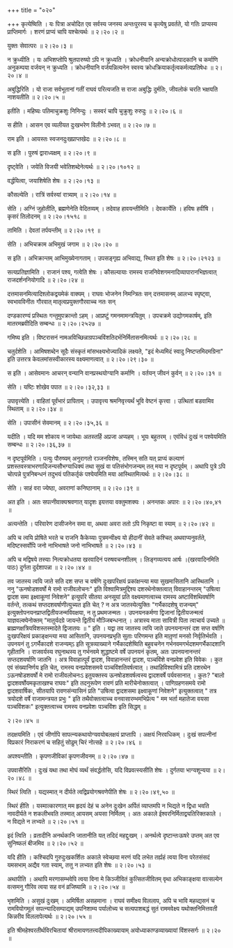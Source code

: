 +++
title = "०२०"

+++
कृत्येष्विति । यः पित्रा अचोदित एव सर्वस्य जनस्य अन्तःपुरस्य च कृत्येषु प्रवर्तते, यो गतिः प्राप्यस्य प्राप्तिमार्गः । शरणं प्राप्यं चापि यश्चेत्यर्थः  ॥  २।२०।२  ॥   

  

युक्तः सेवात्परः  ॥  २।२०।३ ॥   

  

न क्रुध्यीति । यः अभिशप्तोपि श्रुतपारुष्यो ऽपि न क्रुध्यति । क्रोधनीयानि अन्यक्रोधोत्पादकानि च कर्माणि अनुकम्पया वर्जयन् न क्रुध्यति । क्रोधनीयानि वर्जयन्नित्यनेन स्वस्य क्रोधक्रियाकर्तृत्वकर्मत्वप्रतिषेधः  ॥  २।२०।४  ॥   

  

अबुद्धिरिति । यो राजा सर्वभूतानां गतीं राघवं परित्यजति स राजा अबुद्धिः दुर्मतिः, जीवलोकं चरति भक्षयति नाशयतीति  ॥  २।२०।५  ॥   

  

इतीति । महिष्यः पतिमाचुक्रशुः निनिन्दुः । सस्वरं चापि चुक्रुशुः रुरुदुः  ॥  २।२०।६  ॥   

  

स हीति । आसन एव व्यलीयत दुःखभरेण विलीनो ऽभवत्  ॥  २।२०।७  ॥   

  

राम इति । आयस्तः स्वजनदुःखप्राप्तखेदः  ॥  २।२०।८  ॥   

  

स इति । पुरुषं द्वाराध्यक्षम्  ॥  २।२०।९  ॥   

  

दृष्ट्वेति । जयेति विजयी भवेतिशब्देनेत्यर्थः  ॥  २।२०।१०१२  ॥   

  

वर्द्धयित्वा, जयाशिषेति शेषः  ॥  २।२०।१३  ॥   

  

कौसल्येति । रात्रिं सर्वस्यां रात्र्याम्  ॥  २।२०।१४  ॥   

  

सेति । अग्निं जुहोतीति, ब्रह्मणेनेति वेदितव्यम् । तदेवाह हावयन्तीमिति । देवकार्येति । हविषः हवींषि । कृसरं तिलोदनम्  ॥  २।२०।१५१८  ॥   

  

तामिति । देवतां तर्पयन्तीम्  ॥  २।२०।१९  ॥   

  

सेति । अभिचक्राम अभिमुखं जगाम  ॥  २।२०।२०  ॥   

  

स इति । अभिक्रान्तम् आभिमुख्येनागताम् । उपसङ्गृह्य अभिवाद्य, स्थित इति शेषः  ॥  २।२०।२१२३  ॥   

  

सत्यप्रतिज्ञामिति । राजानं पश्य, गत्वेति शेषः । कौसल्यायाः रामस्य राजनिवेशगमनादिव्यापारानभिज्ञत्वात् राजदर्शननियोगादि  ॥  २।२०।२४  ॥   

  

दत्तमासनमित्यादिश्लोकद्वयमेकं वाक्यम् । राघवः भोजनेन निमन्त्रितः सन् दत्तमासनम् आलभ्य स्पृष्ट्वा, स्वभावविनीतः गौरवात् मातृत्वप्रयुक्तगौरवाच्च नतः सन्  

दण्डकारण्यं प्रस्थितः गन्तुमुपक्रान्तो ऽहम् । आप्रष्टुं गमनमामन्त्रयितुम् । उपचक्रमे उद्योगमकार्षम्, इति मातरमब्रवीदिति सम्बन्धः  ॥  २।२०।२५२७  ॥   

  

गमिष्य इति । विष्टरासनं नामअविच्छिन्नाग्रपञ्चविंशतिदर्भनिर्मितासनमित्यर्थः  ॥  २।२०।२८  ॥   

  

चतुर्दशेति । आमिषशब्देन सूदैः संस्कृतं मांसभक्ष्यभोज्यादिकं लक्ष्यते, "इदं मेध्यमिदं स्वादु निष्टप्तमिदमग्रिना" इति उत्तरत्र केवलमांसस्वीकारस्य वक्ष्यमाणत्वात्  ॥  २।२०।२९।३०  ॥   

  

स इति । आसेवमानः आचरन् वन्यानि वानप्रस्थयोग्यानि कर्माणि । वर्तयन् जीवनं कुर्वन्  ॥  २।२०।३१  ॥   

  

सेति । यष्टिः शोखेव पपात  ॥  २।२०।३२,३३  ॥   

  

उपावृत्त्येति । वाहितां पूर्वंभारं प्रापिताम् । उपावृत्त्य श्रमनिवृत्त्यर्थं भूवि वेष्टनं कृत्त्वा । उत्थितां बडवामिव स्थिताम्  ॥  २।२०।३४  ॥   

  

सेति । उपासीनं सेवमानम्  ॥  २।२०।३५,३६  ॥   

  

यदीति । यदि मम शोकाय न जायेथाः अतस्तर्हि अप्रजा अप्यहम् । भूयः बहुतरम् । एवंविधं दुःखं न पश्येयमिति सम्बन्धः  ॥  २।२०।३६,३७  ॥   

  

न दृष्टपूर्वमिति । पत्युः पौरुष्यम् अनुरागतो रञ्जनविशेषः, तस्मिन् सति यत् प्राप्यं कल्याणं प्रशस्तवस्त्राभरणादिजन्यसौभग्याधिक्यं तथा सुखं वा पतिसंभोगजन्यम् तत् मया न दृष्टपूर्वम् । अथापि पुत्रे ऽपि चोत्पन्ने पुत्रनिबन्धनं तदुभयं पतिकर्तृकं पश्येयमिति मया आस्थितमित्यर्थः  ॥  २।२०।३८  ॥   

  

सेति । साहं वरा ज्येष्ठा, अवराणां कनिष्ठानाम्  ॥  २।२०।३९  ॥   

  

अत इति । अतः सपत्नीवाक्यश्रवणात् यादृशः इयत्तया वक्तुमशक्यः । अनन्तकः अपारः  ॥  २।२०।४०,४१  ॥   

  

अत्यन्तेति । परिवारेण दासीजनेन समा वा, अथवा अवरा ततो ऽपि निकृष्टा वा स्याम्  ॥  २।२०।४२  ॥   

  

अपि च त्वयि प्रोषिते भरते च राजनि कैकेय्याः पुत्रमन्वीक्ष्य यो हीदानीं सेवते कश्चित् अथवाप्यनुवर्तते, मदिष्टस्सर्वोपि जनो नाभिभाषते जनो नाभिभाषते  ॥  २।२०।४३  ॥   

  

अपि च मद्विषये तस्याः नित्यक्रोधतया खरवादिनं परुषवचनशीलम् । लिङ्गव्यत्यय आर्षः ।(खरवादिनमिति पाठः) दुर्गता दुर्दशापन्ना  ॥  २।२०।४४  ॥   

  

तव जातस्य त्वयि जाते सति दश सप्त च वर्षणि दुःखपरिक्षयं प्रकांक्षन्त्या मया सुखमासितानि आस्थितानि । ननु "ऊनषोडशवर्षो मे रामो राजीवलोचनः" इति विश्वामित्रमुद्दिश्य दशरथेनोक्तत्वात् विवाहानन्तरम् "उषित्वा द्वादश समा इक्ष्वाकूणां निवेशने" इत्युपरि सीतया अनसूयां प्रति वक्ष्यमाणत्वाच्च रामस्य अष्टाविंशथिवर्षाणि वर्तन्ते, तत्कथं सप्तदशवर्षाणीत्युच्यत इति चेत् ? न अत्र जातस्येत्युक्तिः "गर्भैकादशेषु राजन्यम्" इत्युक्तोपनयनप्राप्तद्वितीयजन्मविवक्षया, न तु प्रथमजन्मतः । उपनयनकर्मणा द्विजानां द्वितीयजन्मत्वं याज्ञवल्क्येनोक्तम् "मातुर्यदग्रे जायन्ते द्वितीयं मौञ्जिबन्धनात् । अत्रास्य माता सावित्री पिता त्वाचार्य उच्यते  ॥  ब्राह्मणक्षत्रियविशस्तस्मादेते द्विजातयः  ॥ " इति । यद्वा तव जातस्य त्वयि जाते उपनयनान्तरं दश सप्त वर्षाणि दुःखपरिक्षयं प्रकाङ्क्षन्त्या मया आसितानि, उपनयनप्रभृति सुताः परिणमन्त इति मातृ़णां मनसो निर्वृतिर्भवति । उपनयनं तु ऽगर्भैकादशे राजन्यम्ऽ इति सूत्रव्याख्याने गर्भैकादशेष्विति बहुवचनेन गर्भनवमगर्भदशमगर्भैकादशानि गृहीतानि । राजवर्यस्य रघुनाथस्य तु गर्भनवमे शुद्धाष्टमे वर्षे उपनयनं कृतम्, अतः उपनयनानन्तरं सप्तदशवर्षाणि जातनि । अत्र विवाहात्पूर्वं द्वादश, विवाहानन्तरं द्वादश, पञ्चविंशे वनप्रवेश इति विवेकः । कुत एवं संख्यानिर्णय इति चेत्, रामस्य वनप्रवेशसमये पञ्चविंशतिवर्षत्वात् । तथाहिविश्वामित्रं प्रति दशरथेन ऽऊनषोडशवर्षो मे रामो राजीवलोचनःऽ इतुयक्तस्य ऊनषोडशवर्षत्वस्य द्वादशवर्षे पर्यवसानात् । कुतः? "बालो द्वादशवर्षोयमकृताखश्च राघवः" इति तदनुरूपेण रावणं प्रति मारीचेनोक्तत्वात् । पाणिग्रहणसमये रामो द्वादशवार्षिकः, सीतयापि रावणसंन्यासिनं प्रति "उषित्वा द्वादशसमा इक्ष्वाकूणां निवेशने" इत्युक्तत्वात् " तत्र त्रयोदशे वर्षे राजामन्त्रयत प्रभुः " इति तथैवोक्तत्वाच्च वनवासारम्भमभिप्रेत्य " मम भर्ता महातेजा वयसा पञ्चविंशकः" इत्युक्तत्वाच्च रामस्य वनप्रवेशः पञ्चविंशः इति सिद्धम्  ॥   

२।२०।४५  ॥   

तदक्षयमिति । एवं जीर्णापि सापत्न्यकथायोग्यवयोबलक्षयं प्राप्तापि । अक्षयं निरवधिकम् । दुःखं सपत्नीनां विप्रकारं निराकरणं च सहितुं सोढुम् चिरं नोत्सहे  ॥  २।२०।४६  ॥   

  

अपश्यन्तीति । कृपणजीविकां कृपणजीवनम्  ॥  २।२०।४७  ॥   

  

उपवासैरिति । दुःखं यथा तथा मोघं व्यर्थं संवर्द्धतोसि, यदि विप्रवत्स्यसीति शेषः । दुर्गतया भाग्यशून्यया  ॥  २।२०।४८  ॥   

  

स्थिरं त्विति । यद्यस्मात् न दीर्यते त्वद्विप्रयोगश्रवणेपीति शेषः  ॥  २।२०।४९,५०  ॥   

  

स्थिरं हीति । यस्मात्कारणात् मम हृदयं देहं च अनेन दुःखेन अर्पितं व्याप्तमपि न भिद्यते न द्विधा भवति नावदीर्यते न शकलीभवति तस्मात् आयसम् अयसा निर्मितम् । अतः अकाले ईश्वरनिर्मिताद्व्यतिरिक्तकाले । न विद्यते न लभ्यते  ॥  २।२०।५१  ॥   

  

इदं त्विति । व्रतादीनि अनर्थकानि जातानीति यत् तदिदं महद्दुःखम् । अनर्थत्वे दृष्टान्तःऊषरे उप्तम् अत एव सुनिष्फलं बीजमिव  ॥  २।२०।५२  ॥   

  

यदि हीति । कश्चिदपि गुरुदुःखकर्शितः अकाले स्वेच्छया मरणं यदि लभेत तर्ह्यहं त्वया विना परेतसंसदं यमसभाम् अद्यैव गता स्याम्, तत्तु न लभ्यत इति शेषः  ॥  २।२०।५३  ॥   

  

अथापीति । अथापि मरणासम्भवेपि त्वया विना मे किञ्जीवितं कुत्सितजीवितम् वृथा अभिकाङ्क्षया वात्सल्येन वत्समनु गौरिव त्वया सह वनं व्रजिष्यामि  ॥  २।२०।५४  ॥   

  

भृशमिति । असुखं दुःखम् । अमिर्षिता असहमाना । राघवं समीक्ष्य विललाप, अपि च भावि महव्द्यसनं च रामवियोगमूलं सपत्न्यादिसम्पाद्यम् उपनिशाम्य पर्यालोच्य च सत्यपाशबद्धं सुतं राममवेक्ष्य यथोक्तनिमित्तवती किन्नरीव विललापेत्यर्थः  ॥  २।२०।५५  ॥   

  

इति श्रीमहेश्वरतीर्थविरचितायां श्रीरामायणतत्त्वदीपिकाख्यायाम् अयोध्याकाण्डव्याख्यायां विंशस्सर्गः  ॥  २।२०  ॥   

  

  

